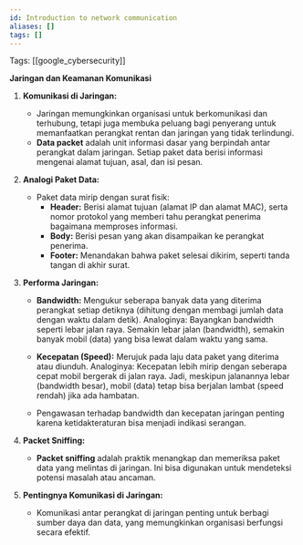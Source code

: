 ```yaml
---
id: Introduction to network communication
aliases: []
tags: []
---
```


Tags: [[google_cybersecurity]]

**Jaringan dan Keamanan Komunikasi**

1. **Komunikasi di Jaringan:**

   - Jaringan memungkinkan organisasi untuk berkomunikasi dan terhubung, tetapi juga membuka peluang bagi penyerang untuk memanfaatkan perangkat rentan dan jaringan yang tidak terlindungi.
   - **Data packet** adalah unit informasi dasar yang berpindah antar perangkat dalam jaringan. Setiap paket data berisi informasi mengenai alamat tujuan, asal, dan isi pesan.

2. **Analogi Paket Data:**

   - Paket data mirip dengan surat fisik:
     - **Header:** Berisi alamat tujuan (alamat IP dan alamat MAC), serta nomor protokol yang memberi tahu perangkat penerima bagaimana memproses informasi.
     - **Body:** Berisi pesan yang akan disampaikan ke perangkat penerima.
     - **Footer:** Menandakan bahwa paket selesai dikirim, seperti tanda tangan di akhir surat.

3. **Performa Jaringan:**

   - **Bandwidth:** Mengukur seberapa banyak data yang diterima perangkat setiap detiknya (dihitung dengan membagi jumlah data dengan waktu dalam detik). Analoginya: Bayangkan bandwidth seperti lebar jalan raya. Semakin lebar jalan (bandwidth), semakin banyak mobil (data) yang bisa lewat dalam waktu yang sama.
   - **Kecepatan (Speed):** Merujuk pada laju data paket yang diterima atau diunduh. Analoginya: Kecepatan lebih mirip dengan seberapa cepat mobil bergerak di jalan raya. Jadi, meskipun jalanannya lebar (bandwidth besar), mobil (data) tetap bisa berjalan lambat (speed rendah) jika ada hambatan.

   - Pengawasan terhadap bandwidth dan kecepatan jaringan penting karena ketidakteraturan bisa menjadi indikasi serangan.

4. **Packet Sniffing:**

   - **Packet sniffing** adalah praktik menangkap dan memeriksa paket data yang melintas di jaringan. Ini bisa digunakan untuk mendeteksi potensi masalah atau ancaman.

5. **Pentingnya Komunikasi di Jaringan:**
   - Komunikasi antar perangkat di jaringan penting untuk berbagi sumber daya dan data, yang memungkinkan organisasi berfungsi secara efektif.
